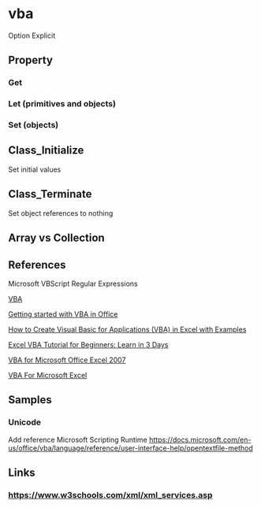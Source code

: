 # vba
Option Explicit

## Property
### Get
### Let (primitives and objects)
### Set (objects)

## Class_Initialize
Set initial values

## Class_Terminate
Set object references to nothing

## Array vs Collection

## References
Microsoft VBScript Regular Expressions

[VBA](https://www.excel-easy.com/vba.html)

[Getting started with VBA in Office](https://docs.microsoft.com/en-us/office/vba/library-reference/concepts/getting-started-with-vba-in-office)

[How to Create Visual Basic for Applications (VBA) in Excel with Examples](https://www.guru99.com/creating-your-first-visual-basic-for-applications-vba-in-excel.html)

[Excel VBA Tutorial for Beginners: Learn in 3 Days](https://www.guru99.com/vba-tutorial.html)
 
[VBA for Microsoft Office Excel 2007](http://www.functionx.com/vbaexcel/index.htm)

[VBA For Microsoft Excel](http://www.functionx.com/vbaexcel2003/index.htm)

## Samples
### Unicode
Add reference Microsoft Scripting Runtime
https://docs.microsoft.com/en-us/office/vba/language/reference/user-interface-help/opentextfile-method

## Links
### https://www.w3schools.com/xml/xml_services.asp
